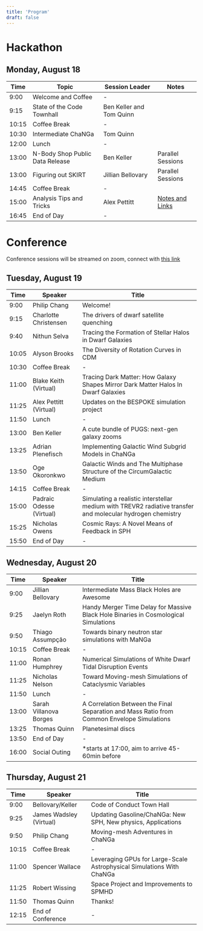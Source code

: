 ```yaml
---
title: 'Program'
draft: false
---
```


# Hackathon
## Monday, August 18
|Time   |Topic                           |Session Leader             |Notes                      |
|-------|--------------------------------|---------------------------|---------------------------|
|9:00   |Welcome and Coffee             |-                          |                           |
|9:15   |State of the Code Townhall      |Ben Keller and Tom Quinn   |                           |
|10:15  |Coffee Break                    |-                          |                           |
|10:30  |Intermediate ChaNGa             |Tom Quinn                  |                           |
|12:00  |Lunch                           |-                          |                           |
|13:00  |N-Body Shop Public Data Release |Ben Keller                 |Parallel Sessions |
|13:00  |Figuring out SKIRT              |Jillian Bellovary          |Parallel Sessions |
|14:45  |Coffee Break                    |-                          | |
|15:00  |Analysis Tips and Tricks        |Alex Pettitt               |[Notes and Links](https://docs.google.com/document/d/133oYQZsUyxsuWImki4I-j3gitxSzI2f-3ZfcIXYCWvM/edit?usp=sharing) |
|16:45  |End of Day                      |-                          |                           |
# Conference
Conference sessions will be streamed on zoom, connect with [this link](https://wisconsin-edu.zoom.us/j/96362006211?pwd=WK0dq3UBdIBM1pyEzvtHyaaVhRPE29.1)
## Tuesday, August 19
|Time   |Speaker                 |Title                                                                                                     |
|-------|------------------------|----------------------------------------------------------------------------------------------------------|
|9:00   |Philip Chang              |Welcome!                                                                                                  |
|9:15   |Charlotte Christensen             |The drivers of dwarf satellite quenching                                                                  |
|9:40   |Nithun Selva            |Tracing the Formation of Stellar Halos in Dwarf Galaxies                                                  |
|10:05  |Alyson Brooks           |The Diversity of Rotation Curves in CDM                                                                   |
|10:30  |Coffee Break            |-                                                                                                         |
|11:00  |Blake Keith (Virtual)   |Tracing Dark Matter: How Galaxy Shapes Mirror Dark Matter Halos In Dwarf Galaxies                         |
|11:25  |Alex Pettitt (Virtual)  |Updates on the BESPOKE simulation project                                                                 |
|11:50  |Lunch                   |-                                                                                                         |
|13:00  |Ben Keller              |A cute bundle of PUGS: next-gen galaxy zooms                                                              |
|13:25  |Adrian Plenefisch       |Implementing Galactic Wind Subgrid Models in ChaNGa                                                       |
|13:50  |Oge Okoronkwo           |Galactic Winds and The Multiphase Structure of the CircumGalactic Medium                                  |
|14:15  |Coffee Break            |-                                                                                                         |
|15:00  |Padraic Odesse (Virtual)|Simulating a realistic interstellar medium with TREVR2 radiative transfer and molecular hydrogen chemistry|
|15:25  |Nicholas Owens          |Cosmic Rays: A Novel Means of Feedback in SPH                                                             |
|15:50  |End of Day              |-                                                                                                         |
## Wednesday, August 20
|Time |Speaker                 |Title                                                                                                     |
|-----|------------------------|----------------------------------------------------------------------------------------------------------|
|9:00 |Jillian Bellovary       |Intermediate Mass Black Holes are Awesome                                                                 |
|9:25 |Jaelyn Roth             |Handy Merger Time Delay for Massive Black Hole Binaries in Cosmological Simulations                       |
|9:50 |Thiago Assumpção        |Towards binary neutron star simulations with MaNGa                                                        |
|10:15|Coffee Break            |-                                                                                                         |
|11:00|Ronan Humphrey          |Numerical Simulations of White Dwarf Tidal Disruption Events                                              |
|11:25|Nicholas Nelson         |Toward Moving-mesh Simulations of Cataclysmic Variables                                                   |
|11:50|Lunch                   |-                                                                                                         |
|13:00|Sarah Villanova Borges  |A Correlation Between the Final Separation and Mass Ratio from Common Envelope Simulations                |
|13:25|Thomas Quinn            |Planetesimal discs                                                                                        |
|13:50|End of Day              |-                                                                                                         |
|16:00|Social Outing           |*starts at 17:00, aim to arrive 45-60min before                                                           |

## Thursday, August 21
|Time |Speaker                 |Title                                                                                                     |
|-----|------------------------|----------------------------------------------------------------------------------------------------------|
|9:00 |Bellovary/Keller        |Code of Conduct Town Hall                                                                                 |
|9:25 |James Wadsley (Virtual) |Updating Gasoline/ChaNGa: New SPH, New physics, Applications                                              |
|9:50 |Philip Chang            |Moving-mesh Adventures in ChaNGa                                                                          |
|10:15|Coffee Break            |-                                                                                                         |
|11:00|Spencer Wallace         |Leveraging GPUs for Large-Scale Astrophysical Simulations With ChaNGa                                     |
|11:25|Robert Wissing          |Space Project and Improvements to SPMHD                                                                   |
|11:50|Thomas Quinn            |Thanks!                                                                                                   |
|12:15|End of Conference       |-                                                                                                         |
